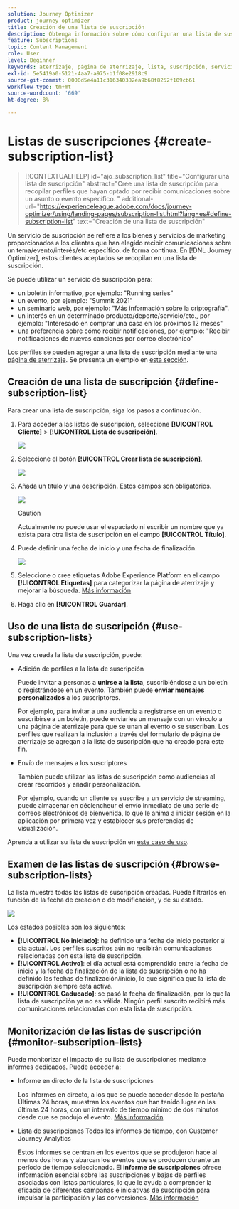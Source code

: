 ```yaml
---
solution: Journey Optimizer
product: journey optimizer
title: Creación de una lista de suscripción
description: Obtenga información sobre cómo configurar una lista de suscripción en Journey Optimizer
feature: Subscriptions
topic: Content Management
role: User
level: Beginner
keywords: aterrizaje, página de aterrizaje, lista, suscripción, servicio
exl-id: 5e5419a0-5121-4aa7-a975-b1f08e2918c9
source-git-commit: 0000d5e4a11c316340382ea9b68f8252f109cb61
workflow-type: tm+mt
source-wordcount: '669'
ht-degree: 8%

---
```


# Listas de suscripciones {#create-subscription-list}

>[!CONTEXTUALHELP]
>id="ajo_subscription_list"
>title="Configurar una lista de suscripción"
>abstract="Cree una lista de suscripción para recopilar perfiles que hayan optado por recibir comunicaciones sobre un asunto o evento específico. "
>additional-url="https://experienceleague.adobe.com/docs/journey-optimizer/using/landing-pages/subscription-list.html?lang=es#define-subscription-list" text="Creación de una lista de suscripción"

Un servicio de suscripción se refiere a los bienes y servicios de marketing proporcionados a los clientes que han elegido recibir comunicaciones sobre un tema/evento/interés/etc específico. de forma continua. En [!DNL Journey Optimizer], estos clientes aceptados se recopilan en una lista de suscripción.

Se puede utilizar un servicio de suscripción para:

* un boletín informativo, por ejemplo: &quot;Running series&quot;
* un evento, por ejemplo: &quot;Summit 2021&quot;
* un seminario web, por ejemplo: &quot;Más información sobre la criptografía&quot;.
* un interés en un determinado producto/deporte/servicio/etc., por ejemplo: &quot;Interesado en comprar una casa en los próximos 12 meses&quot;
* una preferencia sobre cómo recibir notificaciones, por ejemplo: &quot;Recibir notificaciones de nuevas canciones por correo electrónico&quot;

Los perfiles se pueden agregar a una lista de suscripción mediante una [página de aterrizaje](create-lp.md). Se presenta un ejemplo en [esta sección](lp-use-cases.md#subscription-to-a-service).

## Creación de una lista de suscripción {#define-subscription-list}

Para crear una lista de suscripción, siga los pasos a continuación.

1. Para acceder a las listas de suscripción, seleccione **[!UICONTROL Cliente]** > **[!UICONTROL Lista de suscripción]**.

   ![](assets/lp_subscription-lists.png)

1. Seleccione el botón **[!UICONTROL Crear lista de suscripción]**.

   ![](assets/lp_create-subscription-list.png)

1. Añada un título y una descripción. Estos campos son obligatorios.

   ![](assets/lp_subscription-list-name.png)

   >[!CAUTION]
   >
   >Actualmente no puede usar el espaciado ni escribir un nombre que ya exista para otra lista de suscripción en el campo **[!UICONTROL Título]**.

1. Puede definir una fecha de inicio y una fecha de finalización.

   ![](assets/lp_subscription-list-dates.png)

1. Seleccione o cree etiquetas Adobe Experience Platform en el campo **[!UICONTROL Etiquetas]** para categorizar la página de aterrizaje y mejorar la búsqueda. [Más información](../start/search-filter-categorize.md#tags)

1. Haga clic en **[!UICONTROL Guardar]**.

## Uso de una lista de suscripción {#use-subscription-lists}

Una vez creada la lista de suscripción, puede:

* Adición de perfiles a la lista de suscripción

  Puede invitar a personas a **unirse a la lista**, suscribiéndose a un boletín o registrándose en un evento. También puede **enviar mensajes personalizados** a los suscriptores.

  Por ejemplo, para invitar a una audiencia a registrarse en un evento o suscribirse a un boletín, puede enviarles un mensaje con un vínculo a una página de aterrizaje para que se unan al evento o se suscriban. Los perfiles que realizan la inclusión a través del formulario de página de aterrizaje se agregan a la lista de suscripción que ha creado para este fin.

* Envío de mensajes a los suscriptores

  También puede utilizar las listas de suscripción como audiencias al crear recorridos y añadir personalización.

  Por ejemplo, cuando un cliente se suscribe a un servicio de streaming, puede almacenar en déclencheur el envío inmediato de una serie de correos electrónicos de bienvenida, lo que le anima a iniciar sesión en la aplicación por primera vez y establecer sus preferencias de visualización.

Aprenda a utilizar su lista de suscripción en [este caso de uso](lp-use-cases.md#subscription-to-a-service).


## Examen de las listas de suscripción {#browse-subscription-lists}

La lista muestra todas las listas de suscripción creadas. Puede filtrarlos en función de la fecha de creación o de modificación, y de su estado.

![](assets/lp_subscription-filters.png)

Los estados posibles son los siguientes:

* **[!UICONTROL No iniciado]**: ha definido una fecha de inicio posterior al día actual. Los perfiles suscritos aún no recibirán comunicaciones relacionadas con esta lista de suscripción.
* **[!UICONTROL Activo]**: el día actual está comprendido entre la fecha de inicio y la fecha de finalización de la lista de suscripción o no ha definido las fechas de finalización/inicio, lo que significa que la lista de suscripción siempre está activa.
* **[!UICONTROL Caducado]**: se pasó la fecha de finalización, por lo que la lista de suscripción ya no es válida. Ningún perfil suscrito recibirá más comunicaciones relacionadas con esta lista de suscripción.


## Monitorización de las listas de suscripción {#monitor-subscription-lists}

Puede monitorizar el impacto de su lista de suscripciones mediante informes dedicados. Puede acceder a:

* Informe en directo de la lista de suscripciones

  Los informes en directo, a los que se puede acceder desde la pestaña Últimas 24 horas, muestran los eventos que han tenido lugar en las últimas 24 horas, con un intervalo de tiempo mínimo de dos minutos desde que se produjo el evento. [Más información](../reports/subscription-report-live.md)

* Lista de suscripciones Todos los informes de tiempo, con Customer Journey Analytics

  Estos informes se centran en los eventos que se produjeron hace al menos dos horas y abarcan los eventos que se producen durante un período de tiempo seleccionado. El **informe de suscripciones** ofrece información esencial sobre las suscripciones y bajas de perfiles asociadas con listas particulares, lo que le ayuda a comprender la eficacia de diferentes campañas e iniciativas de suscripción para impulsar la participación y las conversiones. [Más información](../reports/subscription-report-global-cja.md)
